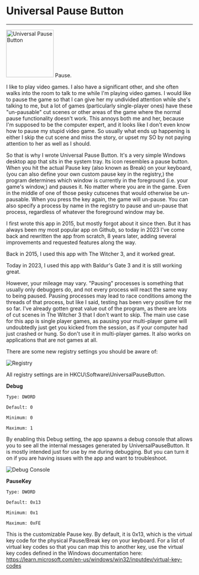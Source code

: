 # Universal Pause Button
------------------------

<img src="https://github.com/ryanries/UniversalPauseButton/blob/master/NiceLogo.png" width="128" height="128" alt="Universal Pause Button"> Pause.

I like to play video games. I also have a significant other, and she often walks into the room to talk to me while I'm playing video games. I would like to pause the game so that I can give her my undivided attention while she's talking to me, but a lot of games (particularly single-player ones) have these "un-pausable" cut scenes or other areas of the game where the normal pause functionality doesn't work.  This annoys both me and her, because I'm supposed to be the computer expert, and it looks like I don't even know how to pause my stupid video game. So usually what ends up happening is either I skip the cut scene and miss the story, or upset my SO by not paying attention to her as well as I should.

So that is why I wrote Universal Pause Button. It's a very simple Windows desktop app that sits in the system tray. Its icon resembles a pause button. When you hit the actual Pause key (also known as Break) on your keyboard, (you can also define your own custom pause key in the registry,) the program determines which window is currently in the foreground (i.e. your game's window,) and pauses it. No matter where you are in the game. Even in the middle of one of those pesky cutscenes that would otherwise be un-pausable. When you press the key again, the game will un-pause. You can also specify a process by name in the registry to pause and un-pause that process, regardless of whatever the foreground window may be.

I first wrote this app in 2015, but mostly forgot about it since then. But it has always been my most popular app on Github, so today in 2023 I've come back and rewritten the app from scratch, 8 years later, adding several improvements and requested features along the way.

Back in 2015, I used this app with The Witcher 3, and it worked great.

Today in 2023, I used this app with Baldur's Gate 3 and it is still working great.

However, your mileage may vary. "Pausing" processes is something that usually only debuggers do, and not every process will react the same way to being paused. Pausing processes may lead to race conditions among the threads of that process, but like I said, testing has been very positive for me so far. I've already gotten great value out of the program, as there are lots of cut scenes in The Witcher 3 that I don't want to skip. The main use case for this app is single player games, as pausing your multi-player game will undoubtedly just get you kicked from the session, as if your computer had just crashed or hung. So don't use it in multi-player games. It also works on applications that are not games at all.

There are some new registry settings you should be aware of:

![Registry](https://github.com/ryanries/UniversalPauseButton/blob/master/registry.png)

All registry settings are in HKCU\Software\UniversalPauseButton.

**Debug**

    Type: DWORD
	
    Default: 0
	
	Minimum: 0
	
	Maximum: 1
	

By enabling this Debug setting, the app spawns a debug console that allows you to see all the internal messages generated by UniversalPauseButton. It is mostly intended just for use by me during debugging. But you can turn it on if you are having issues with the app and want to troubleshoot.

![Debug Console](https://github.com/ryanries/UniversalPauseButton/blob/master/debugconsole.png)

**PauseKey**

    Type: DWORD
	
    Default: 0x13
	
	Minimum: 0x1
	
	Maximum: 0xFE
	

This is the customizable Pause key. By default, it is 0x13, which is the virtual key code for the physical Pause/Break key on your keyboard. For a list of virtual key codes so that you can map this to another key, use the virtual key codes defined in the Windows documentation here: https://learn.microsoft.com/en-us/windows/win32/inputdev/virtual-key-codes


	